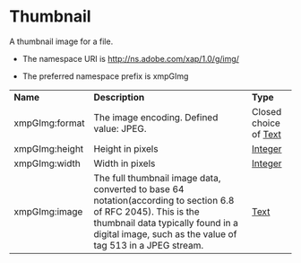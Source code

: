 # Thumbnail

A thumbnail image for a file.

- The namespace URI is http://ns.adobe.com/xap/1.0/g/img/

- The preferred namespace prefix is xmpGImg

|    |           |    |
|----|-----------|----|
|**Name**|**Description**|**Type**|
|xmpGImg:format|The image encoding. Defined value: JPEG.  |Closed choice of [Text](./CoreProperties.md#text)|
|xmpGImg:height|Height in pixels  |[Integer](./CoreProperties.md#integer)|
|xmpGImg:width|Width in pixels  |[Integer](./CoreProperties.md#integer)|
|xmpGImg:image|The full thumbnail image data, converted to base 64 notation(according to section 6.8 of RFC 2045). This is the thumbnail data typically found in a digital image, such as the value of tag 513 in a JPEG stream.  |[Text](./CoreProperties.md#text)|
